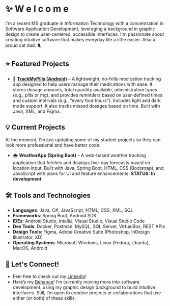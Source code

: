 # ✨️ W e l c o m e 

I'm a recent MS graduate in Information Technology with a concentration in Software Application Development, leveraging a background in graphic design to create user-centered, accessible interfaces. I'm passionate about creating intuitive software that makes everyday life a little easier. Also a proud cat dad. 🐈

## ⭐ Featured Projects
- 💊 [**TrackMyPills (Android)**](https://github.com/ntpinckney/trackmypills) – A lightweight, no-frills medication tracking app designed to help users manage their medications with ease. It stores dosage amounts, total quantity available, administration types (e.g., pills or mg), and provides reminders based on user-defined times and custom intervals (e.g., "every four hours"). Includes light and dark mode support. It also tracks missed dosages based on time. Built with Java, XML, and Figma.


## 💡 Current Projects

At the moment, I'm just updating some of my student projects so they can look more professional and have better code:

- 🌦 **WeatherApp (Spring Boot)** – A web-based weather tracking application that fetches and displays five-day forecasts based on location input. Built with Java, Spring Boot, HTML, CSS (Bootstrap), and JavaScript with plans for UI and feature enhancements.
**STATUS: In development**

## 🛠 Tools and Technologies

- **Languages**: Java, C#, JavaScript, HTML, CSS, XML, SQL
- **Frameworks**: Spring Boot, Android SDK
- **IDEs**: Android Studio, IntelliJ, Visual Studio, Visual Studio Code
- **Dev Tools**: Docker, Postman, MySQL, SQL Server, VirtualBox, REST APIs
- **Design Tools**: Figma, Adobe Creative Suite (Photoshop, InDesign Illustrator, XD)
- **Operating Systems**: Microsoft Windows, Linux (Fedora, Ubuntu), MacOS, Android

## 🤝 Let's Connect!
- Feel free to check out my [LinkedIn](https://www.linkedin.com/in/ntpinckney)!
- Here’s my [Behance](https://www.behance.net/ntpinckneydesigns)! I’m currently moving more into software development, using my graphic design background to build intuitive interfaces. Still, I’m open to creative projects or collaborations that use either (or both) of these skills.
